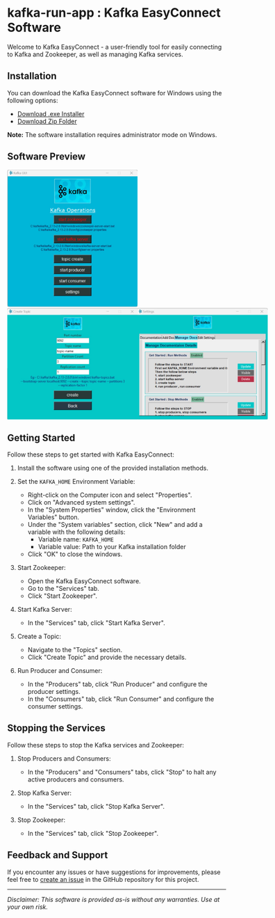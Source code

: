# kafka-run-app  : Kafka EasyConnect Software

Welcome to Kafka EasyConnect - a user-friendly tool for easily connecting to Kafka and Zookeeper, as well as managing Kafka services.

## Installation

You can download the Kafka EasyConnect software for Windows using the following options:

- [Download .exe Installer](https://www.dropbox.com/scl/fo/86vqucim26hq16tdlqvov/h?rlkey=f46u9l7m79ccf754r7sn3gpvl&dl=0)
- [Download Zip Folder](https://www.dropbox.com/scl/fo/c5wgjjva9s1y8e6098269/h?rlkey=meue840lv22ds3o706n09dtlc&dl=0)

**Note:** The software installation requires administrator mode on Windows.

## Software Preview
<!-- ![Kafka EasyConnect Dashboard](src/kafka_home.jpg) -->
<img src="src/kafka_home.jpg" alt="Kafka EasyConnect Dashboard" width="300" >
<div style="display: flex; justify-content: space-between;">
    <img src="src/topic.jpg" alt="Kafka EasyConnect Topic Create" width="300">
    <img src="src/settings.jpg" alt="Kafka EasyConnect Settings" width="300">
</div>


## Getting Started

Follow these steps to get started with Kafka EasyConnect:

1. Install the software using one of the provided installation methods.

2. Set the `KAFKA_HOME` Environment Variable:
   - Right-click on the Computer icon and select "Properties".
   - Click on "Advanced system settings".
   - In the "System Properties" window, click the "Environment Variables" button.
   - Under the "System variables" section, click "New" and add a variable with the following details:
     - Variable name: `KAFKA_HOME`
     - Variable value: Path to your Kafka installation folder
   - Click "OK" to close the windows.

3. Start Zookeeper:
   - Open the Kafka EasyConnect software.
   - Go to the "Services" tab.
   - Click "Start Zookeeper".

4. Start Kafka Server:
   - In the "Services" tab, click "Start Kafka Server".

5. Create a Topic:
   - Navigate to the "Topics" section.
   - Click "Create Topic" and provide the necessary details.

6. Run Producer and Consumer:
   - In the "Producers" tab, click "Run Producer" and configure the producer settings.
   - In the "Consumers" tab, click "Run Consumer" and configure the consumer settings.

## Stopping the Services

Follow these steps to stop the Kafka services and Zookeeper:

1. Stop Producers and Consumers:
   - In the "Producers" and "Consumers" tabs, click "Stop" to halt any active producers and consumers.

2. Stop Kafka Server:
   - In the "Services" tab, click "Stop Kafka Server".

3. Stop Zookeeper:
   - In the "Services" tab, click "Stop Zookeeper".

## Feedback and Support

If you encounter any issues or have suggestions for improvements, please feel free to [create an issue](#) in the GitHub repository for this project.

---

*Disclaimer: This software is provided as-is without any warranties. Use at your own risk.*
